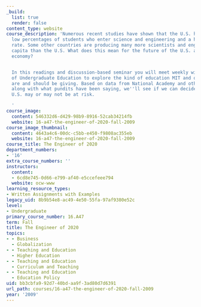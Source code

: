 ```yaml
---
_build:
  list: true
  render: false
content_type: website
course_description: 'Numerous recent studies have shown that the U.S. has relatively
  low percentages of students who enter science and engineering and a high drop-out
  rate. Some other countries are producing many more scientists and engineers per
  capita than the U.S. What does this mean for the future of the U.S. and the global
  economy?


  In this readings and discussion-based seminar you will meet weekly with the Dean
  of Undergraduate Education to explore the kind of education MIT and other institutions
  are and should be giving. Based on data from National Academy and other reports,
  along with what pundits have been saying, we''ll see if we can decide how much the
  U.S. may or may not be at risk.

  '
course_image:
  content: 546332d6-d429-98b9-8916-52cab34214fb
  website: 16-a47-the-engineer-of-2020-fall-2009
course_image_thumbnail:
  content: 4643a4c6-00dc-c5bb-e450-f9808ac355eb
  website: 16-a47-the-engineer-of-2020-fall-2009
course_title: The Engineer of 2020
department_numbers:
- '16'
extra_course_numbers: ''
instructors:
  content:
  - 6cd8e745-0d66-e799-af40-e5ccefeee794
  website: ocw-www
learning_resource_types:
- Written Assignments with Examples
legacy_uid: 8b9b54e8-ac49-4e50-55fa-97af9380e52c
level:
- Undergraduate
primary_course_number: 16.A47
term: Fall
title: The Engineer of 2020
topics:
- - Business
  - Globalization
- - Teaching and Education
  - Higher Education
- - Teaching and Education
  - Curriculum and Teaching
- - Teaching and Education
  - Education Policy
uid: bb3cbfa9-92d7-40bd-aa9f-3ad80d7d6391
url_path: courses/16-a47-the-engineer-of-2020-fall-2009
year: '2009'
---
```

